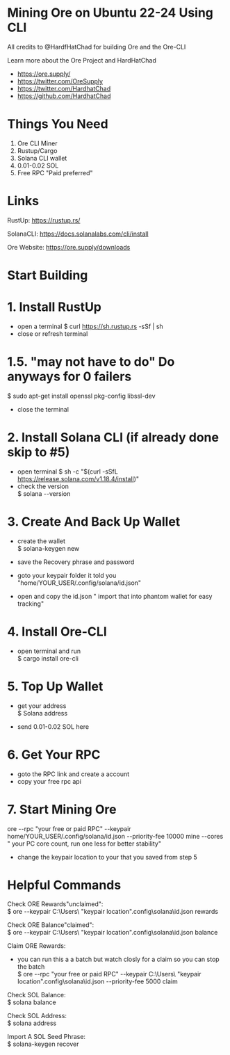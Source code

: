 # Mining Ore on Ubuntu 22-24 Using CLI


 All credits to @HardfHatChad for building Ore and the Ore-CLI
 
 Learn more about the Ore Project and HardHatChad
- https://ore.supply/
- https://twitter.com/OreSupply
- https://twitter.com/HardhatChad
- https://github.com/HardhatChad

# Things You Need
1. Ore CLI Miner
2. Rustup/Cargo
3. Solana CLI wallet
4. 0.01-0.02 SOL
5. Free RPC "Paid preferred" 


# Links

RustUp: https://rustup.rs/

SolanaCLI: https://docs.solanalabs.com/cli/install

Ore Website: https://ore.supply/downloads


# Start Building #

# 1. Install RustUp 

- open a terminal
$ curl https://sh.rustup.rs -sSf | sh
- close or refresh terminal


# 1.5. "may not have to do" Do anyways for 0 failers

$ sudo apt-get install openssl pkg-config libssl-dev
- close the terminal


# 2. Install Solana CLI (if already done skip to #5)
 
- open terminal
$ sh -c "$(curl -sSfL https://release.solana.com/v1.18.4/install)"
- check the version  
$ solana --version


# 3. Create And Back Up Wallet 

- create the wallet  
$ solana-keygen new

- save the Recovery phrase and password
- goto your keypair folder it told you "home/YOUR_USER/.config/solana/id.json"
- open and copy the id.json " import that into phantom wallet for easy tracking"


# 4. Install Ore-CLI 

- open terminal and run  
$ cargo install ore-cli


# 5. Top Up Wallet

- get your address  
$ Solana address

- send 0.01-0.02 SOL here


# 6. Get Your RPC

- goto the RPC link and create a account
- copy your free rpc api  


# 7. Start Mining Ore

  ore --rpc "your free or paid RPC" --keypair home/YOUR_USER/.config/solana/id.json --priority-fee 10000 mine --cores " your PC core count, run one less for better stability"
  
- change the keypair location to your that you saved from step 5


# Helpful Commands

Check ORE Rewards"unclaimed":  
$ ore --keypair C:\Users\ "keypair location"\.config\solana\id.json rewards

Check ORE Balance"claimed":  
$ ore --keypair C:\Users\ "keypair location"\.config\solana\id.json balance

Claim ORE Rewards:  
- you can run this a a batch but watch closly for a claim so you can stop the batch  
$ ore --rpc "your free or paid RPC" --keypair C:\Users\ "keypair location"\.config\solana\id.json --priority-fee 5000 claim

Check SOL Balance:   
$ solana balance

Check SOL Address:  
$ solana address

Import A SOL Seed Phrase:  
$ solana-keygen recover
